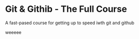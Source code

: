 # Git & Githib - The Full Course

A fast-pased course for getting up to speed iwth git and github

weeeee
